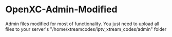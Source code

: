 # OpenXC-Admin-Modified
Admin files modified for most of functionality. You just need to upload all files to your server's "/home/xtreamcodes/iptv_xtream_codes/admin" folder
